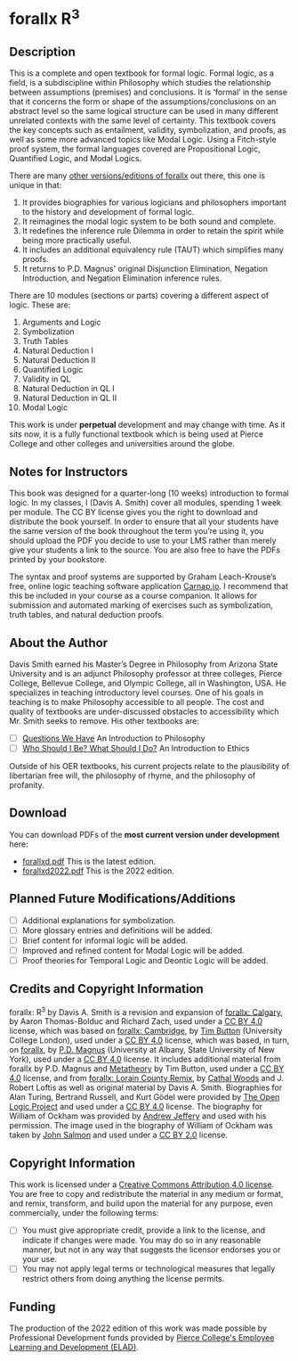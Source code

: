 # forallx R<sup>3</sup>
## Description

This is a complete and open textbook for formal logic. Formal logic, as a field, is a subdiscipline within Philosophy which studies the relationship between assumptions
(premises) and conclusions. It is ‘formal’ in the sense that it concerns the form
or shape of the assumptions/conclusions on an abstract level so the same logical structure can be used in many different unrelated contexts with the same
level of certainty. This textbook covers the key concepts such as entailment, validity, symbolization, and proofs, as well as some more advanced topics like Modal Logic. 
Using a Fitch-style proof system, the formal languages covered are Propositional Logic, Quantified Logic, and Modal Logics. 

There are many [other versions/editions of forallx](https://github.com/OpenLogicProject/OpenLogic/wiki/Other-Logic-Textbooks) out there, this one is unique in that:

1. It provides biographies for various logicians and philosophers important to the history and development of formal logic.
2. It reimagines the modal logic system to be both sound and complete. 
3. It redefines the inference rule Dilemma in order to retain the spirit while being more practically useful.
4. It includes an additional equivalency rule (TAUT) which simplifies many proofs.
5. It returns to P.D. Magnus' original Disjunction Elimination, Negation Introduction, and Negation Elimination inference rules.

There are 10 modules (sections or parts) covering a different aspect of logic. These are: 

1. Arguments and Logic
2. Symbolization
3. Truth Tables
4. Natural Deduction I
5. Natural Deduction II
6. Quantified Logic
7. Validity in QL
8. Natural Deduction in QL I
9. Natural Deduction in QL II
10. Modal Logic


This work is under **perpetual** development and may change with time. As it sits now, it is a fully functional textbook which is being used at Pierce College and other colleges and universities around the globe. 

## Notes for Instructors

This book was designed for a quarter-long (10
weeks) introduction to formal logic. In my classes, I (Davis A. Smith) cover
all modules, spending 1 week per module. The CC BY license gives you the
right to download and distribute the book yourself. In order to ensure that all
your students have the same version of the book throughout the term you’re
using it, you should upload the PDF you decide to use to your LMS rather than
merely give your students a link to the source. You are also free to have the
PDFs printed by your bookstore.

The syntax and proof systems are supported by Graham Leach-Krouse’s
free, online logic teaching software application [Carnap.io](carnap.io). I recommend that
this be included in your course as a course companion. It allows for submission
and automated marking of exercises such as symbolization, truth tables, and
natural deduction proofs.

## About the Author

Davis Smith earned his Master’s Degree in Philosophy from Arizona State University and is an adjunct Philosophy professor at three colleges, Pierce College, Bellevue College, and Olympic College, all in Washington, USA. 
He specializes in teaching introductory level courses. One of his goals in teaching is to make Philosophy
accessible to all people. The cost and quality of textbooks are under-discussed obstacles to accessibility which Mr. Smith seeks to remove. His other textbooks are: 

- [ ] [Questions We Have](https://github.com/ProfDavisSmith/QuestionsWeHave#readme) An Introduction to Philosophy
- [ ] [Who Should I Be? What Should I Do?](https://github.com/ProfDavisSmith/WSIBWSID#readme) An Introduction to Ethics 

Outside of his OER textbooks, his current projects relate to the plausibility of libertarian free will, the philosophy of rhyme, and the philosophy of profanity.

## Download 
You can download PDFs of the **most current version under development** here:

- [forallxd.pdf](https://github.com/ProfDavisSmith/forallxR3/blob/main/forallxd.pdf)
  This is the latest edition.
- [forallxd2022.pdf](https://github.com/ProfDavisSmith/forallxR3/blob/main/forallxd2022.pdf)
  This is the 2022 edition.

## Planned Future Modifications/Additions

- [ ] Additional explanations for symbolization.
- [ ] More glossary entries and definitions will be added.
- [ ] Brief content for informal logic will be added. 
- [ ] Improved and refined content for Modal Logic will be added.
- [ ] Proof theories for Temporal Logic and Deontic Logic will be added.

## Credits and Copyright Information

forallx: R<sup>3</sup> by Davis A. Smith is a revision and expansion of [forallx: Calgary](https://forallx.openlogicproject.org/), 
by Aaron Thomas-Bolduc and Richard Zach, used under a [CC BY 4.0](https://creativecommons.org/licenses/by/4.0/) license, which was based on [forallx: Cambridge](https://www.homepages.ucl.ac.uk/~uctytbu/OERs.html), by [Tim Button](https://www.homepages.ucl.ac.uk/~uctytbu/) (University College London), used under a [CC BY 4.0](https://creativecommons.org/licenses/by/4.0/) license, which was based, in turn,
on [forallx](https://www.fecundity.com/logic/), by [P.D. Magnus](https://www.fecundity.com/job/) (University at Albany, State University of New York), used under a [CC BY 4.0](https://creativecommons.org/licenses/by/4.0/) license. It includes additional material from forallx by P.D. Magnus and [Metatheory](https://www.homepages.ucl.ac.uk/~uctytbu/OERs.html) by Tim Button,  used under a [CC BY 4.0](https://creativecommons.org/licenses/by/4.0/) license, and from [forallx: Lorain County Remix](https://github.com/rob-helpy-chalk/openintroduction), by [Cathal Woods](https://sites.google.com/site/cathalwoods/) and J. Robert Loftis as well as original material by Davis A. Smith. Biographies for Alan Turing, Bertrand Russell, and Kurt Gödel were provided by [The Open Logic Project](https://builds.openlogicproject.org/) and used under a [CC BY 4.0](https://creativecommons.org/licenses/by/4.0/) license. The biography for William of Ockham was provided by [Andrew Jeffery](https://sites.google.com/view/andrewjefferyswebpage) and used with his permission. The image used in the biography of William of Ockham was taken by [John Salmon](https://www.geograph.org.uk/profile/9419) and used under a [CC BY 2.0](https://creativecommons.org/licenses/by-sa/2.0/) license. 

## Copyright Information
This work is licensed under a [Creative Commons Attribution 4.0 license](https://creativecommons.org/licenses/by/4.0/). You are free to copy and redistribute the material in any medium or format, and remix, transform, and build
upon the material for any purpose, even commercially, under
the following terms:
- [ ] You must give appropriate credit, provide a link to the
license, and indicate if changes were made. You may do
so in any reasonable manner, but not in any way that
suggests the licensor endorses you or your use.
- [ ] You may not apply legal terms or technological measures
that legally restrict others from doing anything the license
permits.

## Funding
The production of the 2022 edition of this work was made possible by Professional Development funds provided by [Pierce College's Employee Learning and Development (ELAD)](https://www.pierce.ctc.edu/elad).

